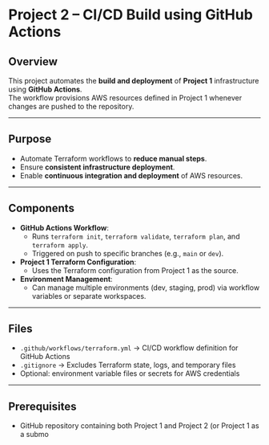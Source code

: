 # Project 2 – CI/CD Build using GitHub Actions

## Overview
This project automates the **build and deployment** of **Project 1** infrastructure using **GitHub Actions**.  
The workflow provisions AWS resources defined in Project 1 whenever changes are pushed to the repository.  

---

## Purpose
- Automate Terraform workflows to **reduce manual steps**.  
- Ensure **consistent infrastructure deployment**.  
- Enable **continuous integration and deployment** of AWS resources.  

---

## Components
- **GitHub Actions Workflow**:  
  - Runs `terraform init`, `terraform validate`, `terraform plan`, and `terraform apply`.  
  - Triggered on push to specific branches (e.g., `main` or `dev`).  
- **Project 1 Terraform Configuration**:  
  - Uses the Terraform configuration from Project 1 as the source.  
- **Environment Management**:  
  - Can manage multiple environments (dev, staging, prod) via workflow variables or separate workspaces.  

---

## Files
- `.github/workflows/terraform.yml` → CI/CD workflow definition for GitHub Actions  
- `.gitignore` → Excludes Terraform state, logs, and temporary files  
- Optional: environment variable files or secrets for AWS credentials  

---

## Prerequisites
- GitHub repository containing both Project 1 and Project 2 (or Project 1 as a submo
